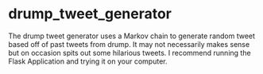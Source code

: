 # drump_tweet_generator
The drump tweet generator uses a Markov chain to generate random tweet based off of past tweets from drump. It may not necessarily makes sense but on occasion spits out some hilarious tweets. I recommend running the Flask Application and trying it on your computer. 
